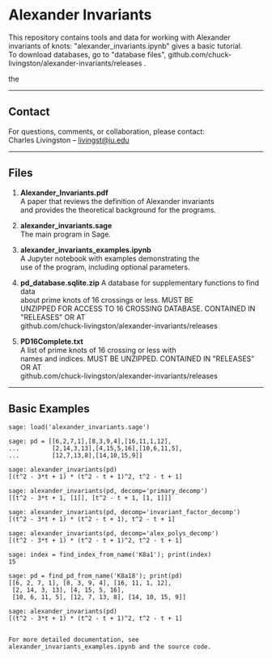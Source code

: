 # Alexander Invariants

This repository contains tools and data for working with Alexander invariants of knots: 
"alexander_invariants.ipynb" gives a basic tutorial.   
To download databases, go to "database files",  github.com/chuck-livingston/alexander-invariants/releases .  

the 

---

## Contact

For questions, comments, or collaboration, please contact:  
Charles Livingston – livingst@iu.edu

---

## Files

1. **Alexander_Invariants.pdf**  
   A paper that reviews the definition of Alexander invariants  
   and provides the theoretical background for the programs.

2. **alexander_invariants.sage**  
   The main program in Sage.

3. **alexander_invariants_examples.ipynb**  
   A Jupyter notebook with examples demonstrating the  
   use of the program, including optional parameters.

4. **pd_database.sqlite.zip** 
   A database for supplementary functions to find data  
   about prime knots of 16 crossings or less.  MUST BE  
   UNZIPPED FOR ACCESS TO 16 CROSSING DATABASE. CONTAINED
   IN "RELEASES" OR AT  
   github.com/chuck-livingston/alexander-invariants/releases  

6. **PD16Complete.txt**  
   A list of prime knots of 16 crossing or less with  
   names and indices.  MUST BE UNZIPPED. CONTAINED
   IN "RELEASES" OR AT  
   github.com/chuck-livingston/alexander-invariants/releases  


---

## Basic Examples

```sage
sage: load('alexander_invariants.sage')

sage: pd = [[6,2,7,1],[8,3,9,4],[16,11,1,12],
...         [2,14,3,13],[4,15,5,16],[10,6,11,5],
...         [12,7,13,8],[14,10,15,9]]

sage: alexander_invariants(pd)
[(t^2 - 3*t + 1) * (t^2 - t + 1)^2, t^2 - t + 1]

sage: alexander_invariants(pd, decomp='primary_decomp')
[[t^2 - 3*t + 1, [1]], [t^2 - t + 1, [1, 1]]]

sage: alexander_invariants(pd, decomp='invariant_factor_decomp')
[(t^2 - 3*t + 1) * (t^2 - t + 1), t^2 - t + 1]

sage: alexander_invariants(pd, decomp='alex_polys_decomp')
[(t^2 - 3*t + 1) * (t^2 - t + 1)^2, t^2 - t + 1]

sage: index = find_index_from_name('K8a1'); print(index)
15

sage: pd = find_pd_from_name('K8a18'); print(pd)
[[6, 2, 7, 1], [8, 3, 9, 4], [16, 11, 1, 12],
 [2, 14, 3, 13], [4, 15, 5, 16],
 [10, 6, 11, 5], [12, 7, 13, 8], [14, 10, 15, 9]]

sage: alexander_invariants(pd)
[(t^2 - 3*t + 1) * (t^2 - t + 1)^2, t^2 - t + 1]


For more detailed documentation, see alexander_invariants_examples.ipynb and the source code.
